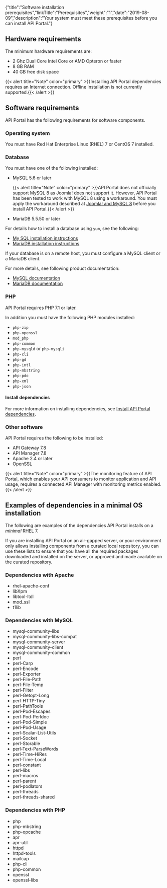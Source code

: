 {"title":"Software installation prerequisites","linkTitle":"Prerequisites","weight":"1","date":"2019-08-09","description":"Your system must meet these prerequisites before you can install API Portal."}

## Hardware requirements

The minimum hardware requirements are:

-   2 Ghz Dual Core Intel Core or AMD Opteron or faster
-   8 GB RAM
-   40 GB free disk space

{{< alert title="Note" color="primary" >}}Installing API Portal dependencies requires an Internet connection. Offline installation is not currently supported.{{< /alert >}}

## Software requirements

API Portal has the following requirements for software components.

### Operating system

You must have Red Hat Enterprise Linux (RHEL) 7 or CentOS 7 installed.

### Database

You must have one of the following installed:

-   MySQL 5.6 or later

    {{< alert title="Note" color="primary" >}}API Portal does not officially support MySQL 8 as Joomla! does not support it. However, API Portal has been tested to work with MySQL 8 using a workaround. You must apply the workaround described at [Joomla! and MySQL 8](https://docs.joomla.org/Joomla_and_MySQL_8) before you install API Portal.{{< /alert >}}

-   MariaDB 5.5.50 or later

For details how to install a database using `yum`, see the following:

-   [My SQL installation instructions](http://dev.mysql.com/doc/refman/5.6/en/linux-installation-yum-repo.html)
-   [MariaDB installation instructions](https://mariadb.com/kb/en/mariadb/yum/)

If your database is on a remote host, you must configure a MySQL client or a MariaDB client.

For more details, see following product documentation:

-   [MySQL documentation](https://dev.mysql.com/doc/refman/5.6/en/)
-   [MariaDB documentation](https://mariadb.com/kb/en/mariadb/documentation/)

### PHP

API Portal requires PHP 7.1 or later.

In addition you must have the following PHP modules installed:

-   `php-zip`
-   `php-openssl`
-   `mod_php`
-   `php-common`
-   `php-mysqld` or `php-mysqli`
-   `php-cli`
-   `php-gd`
-   `php-intl`
-   `php-mbstring`
-   `php-pdo`
-   `php-xml`
-   `php-json`

#### Install dependencies

For more information on installing dependencies, see [Install API Portal dependencies](install_nodeps.htm).

### Other software

API Portal requires the following to be installed:

-   API Gateway 7.8
-   API Manager 7.8
-   Apache 2.4 or later
-   OpenSSL

{{< alert title="Note" color="primary" >}}The monitoring feature of API Portal, which enables your API consumers to monitor application and API usage, requires a connected API Manager with monitoring metrics enabled. {{< /alert >}}

## Examples of dependencies in a minimal OS installation

The following are examples of the dependencies API Portal installs on a *minimal* RHEL 7.

If you are installing API Portal on an air-gapped server, or your environment only allows installing components from a curated local repository, you can use these lists to ensure that you have all the required packages downloaded and installed on the server, or approved and made available on the curated repository.

### Dependencies with Apache

-   rhel-apache-conf
-   libXpm
-   libtool-ltdl
-   mod\_ssl
-   t1lib

### Dependencies with MySQL

-   mysql-community-libs
-   mysql-community-libs-compat
-   mysql-community-server
-   mysql-community-client
-   mysql-community-common
-   perl
-   perl-Carp
-   perl-Encode
-   perl-Exporter
-   perl-File-Path
-   perl-File-Temp
-   perl-Filter
-   perl-Getopt-Long
-   perl-HTTP-Tiny
-   perl-PathTools
-   perl-Pod-Escapes
-   perl-Pod-Perldoc
-   perl-Pod-Simple
-   perl-Pod-Usage
-   perl-Scalar-List-Utils
-   perl-Socket
-   perl-Storable
-   perl-Text-ParseWords
-   perl-Time-HiRes
-   perl-Time-Local
-   perl-constant
-   perl-libs
-   perl-macros
-   perl-parent
-   perl-podlators
-   perl-threads
-   perl-threads-shared

### Dependencies with PHP

-   php
-   php-mbstring
-   php-opcache
-   apr
-   apr-util
-   httpd
-   httpd-tools
-   mailcap
-   php-cli
-   php-common
-   openssl
-   openssl-libs
